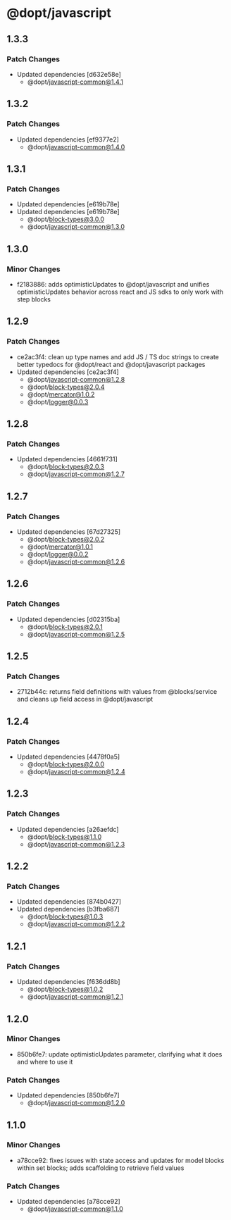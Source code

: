 # @dopt/javascript

## 1.3.3

### Patch Changes

- Updated dependencies [d632e58e]
  - @dopt/javascript-common@1.4.1

## 1.3.2

### Patch Changes

- Updated dependencies [ef9377e2]
  - @dopt/javascript-common@1.4.0

## 1.3.1

### Patch Changes

- Updated dependencies [e619b78e]
- Updated dependencies [e619b78e]
  - @dopt/block-types@3.0.0
  - @dopt/javascript-common@1.3.0

## 1.3.0

### Minor Changes

- f2183886: adds optimisticUpdates to @dopt/javascript and unifies optimisticUpdates behavior across react and JS sdks to only work with step blocks

## 1.2.9

### Patch Changes

- ce2ac3f4: clean up type names and add JS / TS doc strings to create better typedocs for @dopt/react and @dopt/javascript packages
- Updated dependencies [ce2ac3f4]
  - @dopt/javascript-common@1.2.8
  - @dopt/block-types@2.0.4
  - @dopt/mercator@1.0.2
  - @dopt/logger@0.0.3

## 1.2.8

### Patch Changes

- Updated dependencies [4661f731]
  - @dopt/block-types@2.0.3
  - @dopt/javascript-common@1.2.7

## 1.2.7

### Patch Changes

- Updated dependencies [67d27325]
  - @dopt/block-types@2.0.2
  - @dopt/mercator@1.0.1
  - @dopt/logger@0.0.2
  - @dopt/javascript-common@1.2.6

## 1.2.6

### Patch Changes

- Updated dependencies [d02315ba]
  - @dopt/block-types@2.0.1
  - @dopt/javascript-common@1.2.5

## 1.2.5

### Patch Changes

- 2712b44c: returns field definitions with values from @blocks/service and cleans up field access in @dopt/javascript

## 1.2.4

### Patch Changes

- Updated dependencies [4478f0a5]
  - @dopt/block-types@2.0.0
  - @dopt/javascript-common@1.2.4

## 1.2.3

### Patch Changes

- Updated dependencies [a26aefdc]
  - @dopt/block-types@1.1.0
  - @dopt/javascript-common@1.2.3

## 1.2.2

### Patch Changes

- Updated dependencies [874b0427]
- Updated dependencies [b3fba687]
  - @dopt/block-types@1.0.3
  - @dopt/javascript-common@1.2.2

## 1.2.1

### Patch Changes

- Updated dependencies [f636dd8b]
  - @dopt/block-types@1.0.2
  - @dopt/javascript-common@1.2.1

## 1.2.0

### Minor Changes

- 850b6fe7: update optimisticUpdates parameter, clarifying what it does and where to use it

### Patch Changes

- Updated dependencies [850b6fe7]
  - @dopt/javascript-common@1.2.0

## 1.1.0

### Minor Changes

- a78cce92: fixes issues with state access and updates for model blocks within set blocks; adds scaffolding to retrieve field values

### Patch Changes

- Updated dependencies [a78cce92]
  - @dopt/javascript-common@1.1.0
